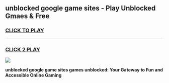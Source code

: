 
## unblocked google game sites - Play Unblocked Gmaes & Free
<h3>
<a href="https://premium.freeplayer.one?title=unblocked_google_game_sites&ref=19F">CLICK TO PLAY</a></h3>
<hr>

<h3>
<a href="https://premium.freeplayer.one?title=unblocked_google_game_sites&ref=19F">CLICK 2 PLAY</a>
  
</h3>

<a href="https://premium.freeplayer.one?title=unblocked_google_game_sites&ref=19F/"><img src="https://clearcache.store/games.png"></a>


**unblocked google game sites games unblocked: Your Gateway to Fun and Accessible Online Gaming**
